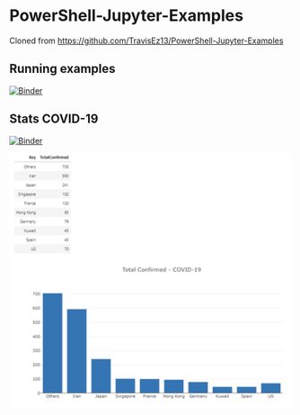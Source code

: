 # PowerShell-Jupyter-Examples

Cloned from https://github.com/TravisEz13/PowerShell-Jupyter-Examples

## Running examples

[![Binder](https://mybinder.org/badge_logo.svg)](https://mybinder.org/v2/gh/dfinke/myjupyter/master?urlpath=lab)

## Stats COVID-19

<!-- [![nbviewer](https://raw.githubusercontent.com/jupyter/design/master/logos/Badges/nbviewer_badge.svg?sanitize=true)](https://nbviewer.jupyter.org/github/dfinke/myjupyter/blob/master/COVID-19.ipynb) -->

[![Binder](https://mybinder.org/badge_logo.svg)](https://mybinder.org/v2/gh/dfinke/myjupyter/master?filepath=COVID-19.ipynb)

![](./media/COVID-19.png)